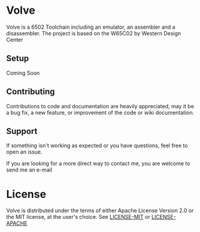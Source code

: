 # Volve
Volve is a 6502 Toolchain including an emulator, an assembler and a disassembler. The project is based on the W65C02 by Western Design Center

## Setup
Coming Soon

## Contributing
Contributions to code and documentation are heavily appreciated, may it be a bug fix, a new feature, or improvement of the code or wiki documentation.

## Support
If something isn't working as expected or you have questions, feel free to open an issue.

If you are looking for a more direct way to contact me, you are welcome to send me an e-mail

# License
Volve is distributed under the terms of either Apache License Version 2.0 or the MIT license, at the user's choice.
See [LICENSE-MIT](LICENSE-MIT) or [LICENSE-APACHE](LICENSE-APACHE)

